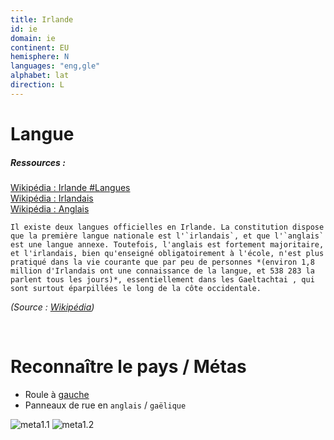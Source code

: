 ```yaml
---
title: Irlande
id: ie
domain: ie
continent: EU
hemisphere: N
languages: "eng,gle"
alphabet: lat
direction: L
---
```


# Langue

##### Ressources :

[Wikipédia : Irlande #Langues](https://fr.wikipedia.org/wiki/Irlande_(pays)#Langues)  
[Wikipédia : Irlandais](https://fr.wikipedia.org/wiki/Irlandais)  
[Wikipédia : Anglais](https://fr.wikipedia.org/wiki/Anglais)

```
Il existe deux langues officielles en Irlande. La constitution dispose que la première langue nationale est l'`irlandais`, et que l'`anglais` est une langue annexe. Toutefois, l'anglais est fortement majoritaire, et l'irlandais, bien qu'enseigné obligatoirement à l'école, n'est plus pratiqué dans la vie courante que par peu de personnes *(environ 1,8 million d'Irlandais ont une connaissance de la langue, et 538 283 la parlent tous les jours)*, essentiellement dans les Gaeltachtai , qui sont surtout éparpillées le long de la côte occidentale.
```
*(Source : [Wikipédia](https://fr.wikipedia.org/wiki/Irlande_(pays)#Langues))*


<br/>

# Reconnaître le pays / Métas

- Roule à [gauche](https://fr.wikipedia.org/wiki/Sens_de_circulation_(route)#%C3%80_gauche)
- Panneaux de rue en `anglais` / `gaëlique`

![meta1.1](/images/ie_geoguessr.png)
![meta1.2](/images/ie_geoguessr2.png)
